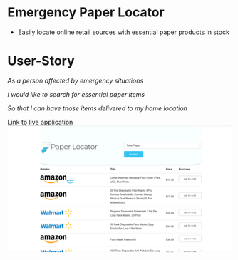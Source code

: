 # Emergency Paper Locator
* Easily locate online retail sources with essential paper products in stock

# User-Story

_As a person affected by emergency situations_

_I would like to search for essential paper items_

_So that I can have those items delivered to my home location_

<a href="https://kevin-ivy.github.io/dm-emergency-paper-locator">Link to live application</a>
<img src="./assets/images/Screenshot (11).png" alt="Screenshot">